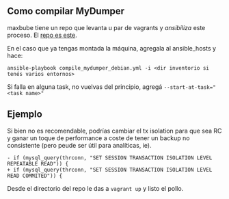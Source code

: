 ## Como compilar MyDumper

maxbube tiene un repo que levanta u par de vagrants y _ansibiliza_ este
proceso. El [repo es este](https://github.com/maxbube/mydumper_builder).

En el caso que ya tengas montada la máquina, agregala al ansible_hosts y
hace:

```
ansible-playbook compile_mydumper_debian.yml -i <dir inventorio si tenés varios entornos>
```

Si falla en alguna task, no vuelvas del principio, agregá `--start-at-task="<task name>"`


## Ejemplo

Si bien no es recomendable, podrías cambiar el tx isolation para que sea RC y ganar un 
toque de performance a coste de tener un backup no consistente (pero peude ser útil para
analíticas, ie).

```
- if (mysql_query(thrconn, "SET SESSION TRANSACTION ISOLATION LEVEL REPEATABLE READ")) {
+ if (mysql_query(thrconn, "SET SESSION TRANSACTION ISOLATION LEVEL READ COMMITED")) {
```

Desde el directorio del repo le das a `vagrant up` y listo el pollo.
